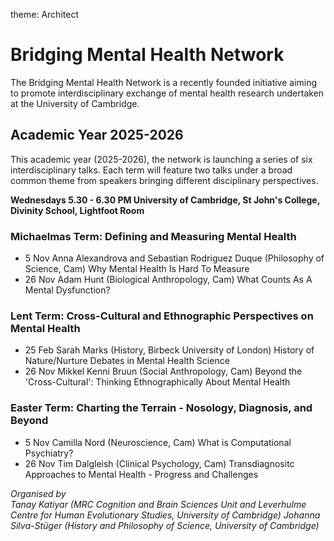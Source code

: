 theme: Architect

# Bridging Mental Health Network
The Bridging Mental Health Network is a recently founded initiative aiming to promote interdisciplinary exchange of mental health research undertaken at the University of Cambridge. 

## Academic Year 2025-2026
This academic year (2025-2026), the network is  launching a series of six interdisciplinary talks. Each term will feature two talks under a broad common theme from speakers bringing different disciplinary perspectives.

**Wednesdays 5.30 - 6.30 PM
University of Cambridge, St John's College, Divinity School, Lightfoot Room**

### Michaelmas Term: Defining and Measuring Mental Health
- 5 Nov   Anna Alexandrova and Sebastian Rodriguez Duque (Philosophy of Science, Cam)    Why Mental Health Is Hard To Measure
- 26 Nov  Adam Hunt (Biological Anthropology, Cam)                                       What Counts As A Mental Dysfunction?

### Lent Term: Cross-Cultural and Ethnographic Perspectives on Mental Health
- 25 Feb   Sarah Marks (History, Birbeck University of London)           History of Nature/Nurture Debates in Mental Health Science
- 26 Nov   Mikkel Kenni Bruun (Social Anthropology, Cam)                 Beyond the 'Cross-Cultural': Thinking Ethnographically About Mental Health

### Easter Term: Charting the Terrain - Nosology, Diagnosis, and Beyond
- 5 Nov   Camilla Nord (Neuroscience, Cam)            What is Computational Psychiatry?
- 26 Nov  Tim Dalgleish (Clinical Psychology, Cam)    Transdiagnositc Approaches to Mental Health - Progress and Challenges

*Organised by  
Tanay Katiyar (MRC Cognition and Brain Sciences Unit and Leverhulme Centre for Human Evolutionary Studies, University of Cambridge)
Johanna Silva-Stüger (History and Philosophy of Science, University of Cambridge)*
